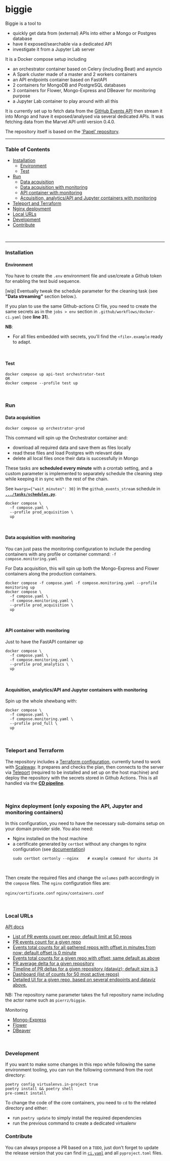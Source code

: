 # biggie

Biggie is a tool to
- quickly get data from (external) APIs into either a Mongo or Postgres database
- have it exposed/searchable via a dedicated API
- investigate it from a Jupyter Lab server

It is a Docker compose setup including
- an orchestrator container based on Celery (including Beat) and asyncio
- A Spark cluster made of a master and 2 workers containers
- an API endpoints container based on FastAPI
- 2 containers for MongoDB and PostgreSQL databases
- 3 containers for Flower, Mongo-Express and DBeaver for monitoring purpose
- a Jupyter Lab container to play around with all this

It is currently set up to fetch data from the [GitHub Events API](https://api.github.com/events)
then stream it into Mongo and have it exposed/analysed via several dedicated APIs.
It was fetching data from the Marvel API until version 0.4.0.

The repository itself is based on the ['Papel' repository](https://github.com/pierrz/papel).

---

### Table of Contents
- [Installation](#installation)
  - [Environment](#environment)
  - [Test](#test)
- [Run](#run)
  - [Data acquisition](#data-acquisition)
  - [Data acquisition with monitoring](#data-acquisition-with-monitoring)
  - [API container with monitoring](#api-container-with-monitoring)
  - [Acquisition, analytics/API and Jupyter containers with monitoring](#acquisition-analyticsapi-and-jupyter-containers-with-monitoring)
- [Teleport and Terraform](#teleport-and-terraform)
- [Nginx deployment](#nginx-deployment-only-exposing-the-api-jupyter-and-monitoring-containers)
- [Local URLs](#local-urls)
- [Development](#development)
- [Contribute](#contribute)

<br>

---


### Installation

#### Environment
You have to create the `.env` environment file and use/create a Github token for enabling the test buid sequence.

[wip] Eventually tweak the schedule parameter for the cleaning task (see **"Data streaming"** section below.).

If you plan to use the same Github-actions CI file, you need to create the same secrets
as in the `jobs > env` section in `.github/workflows/docker-ci.yaml` (see **line 31**).

**NB**:
- For all files embedded with secrets, you'll find the `<file>.example` ready to adapt.

<br>

#### Test
```
docker compose up api-test orchestrator-test
OR
docker compose --profile test up
```

<br>

### Run
#### Data acquisition
```
docker compose up orchestrator-prod
```
This command will spin up the Orchestrator container and:

  - download all required data and save them as files locally
  - read these files and load Postgres with relevant data
  - delete all local files once their data is successfully in Mongo

These tasks are **scheduled every minute** with a crontab setting,
and a custom parameter is implemented to separately schedule the cleaning step
while keeping it in sync with the rest of the chain.

See `kwargs={"wait_minutes": 30}` in the `github_events_stream` schedule in [**`.../tasks/schedules.py`**](orchestrator/src/tasks/schedules.py#L25).

```
docker compose \
  -f compose.yaml \
  --profile prod_acquisition \
  up
```

<br>

#### Data acquisition with monitoring
You can just pass the monitoring configuration to include the pending containers
with any profile or container command:
```-f compose.monitoring.yaml```

For Data acquisition, this will spin up both the Mongo-Express and Flower containers
along the production containers.
```
docker compose -f compose.yaml -f compose.monitoring.yaml --profile monitoring up
docker compose \
  -f compose.yaml \
  -f compose.monitoring.yaml \
  --profile prod_acquisition \
  up
```

<br>

#### API container with monitoring
Just to have the FastAPI container up
```
docker compose \
  -f compose.yaml \
  -f compose.monitoring.yaml \
  --profile prod_analytics \
  up
```

<br>

#### Acquisition, analytics/API and Jupyter containers with monitoring
Spin up the whole shewbang with:
```
docker compose \
  -f compose.yaml \
  -f compose.monitoring.yaml \
  --profile prod_full \
  up
```

<br>

### Teleport and Terraform
The repository includes a [Terraform configuration](/terraform/main.tf), currently tuned to work with [Scaleway](https://registry.terraform.io/providers/scaleway/scaleway/latest/docs).
It prepares and checks the plan, then connects to the server via [Teleport](https://goteleport.com/docs/admin-guides/deploy-a-cluster/linux-demo/) (required to be installed and set up on the host machine) and deploy the repository with the secrets stored in Github Actions. This is all handled via the [**CD pipeline**](.github/workflows/cd.yml).

<br>

### Nginx deployment (only exposing the API, Jupyter and monitoring containers)
In this configuration, you need to have the necessary sub-domains setup on your domain provider side.
You also need:
- Nginx installed on the host machine
- a certificate generated by `certbot` without any changes to nginx configuration (see [documentation](https://certbot.eff.org/instructions))
    ```
    sudo certbot certonly --nginx    # example command for ubuntu 24
    ```
<br>

Then create the required files and change the `volumes` path accordingly in the `compose` files.
The `nginx` configuration files are:

`nginx/certificate.conf`
`nginx/containers.conf`

<br>

### Local URLs

[API docs](http://localhost:8000/docs)

- [List of PR events count per repo; default limit at 50 repos](http://localhost:8000/events/counts?limit=10)
- [PR events count for a given repo](http://localhost:8000/events/count?repo_name=<repository-name>)
- [Events total counts for all gathered repos with offset in minutes from now; default offset is 0 minute](http://localhost:8000/events/count_per_type/all?offset=<int>)
- [Events total counts for a given repo with offset; same default as above](http://localhost:8000/events/count_per_type?repo_name=<repository-name>&offset=<int>)
- [PR average delta for a given repository](http://localhost:8000/events/pr_average_delta?repo_name=<repository-name>)
- [Timeline of PR deltas for a given repository (dataviz); default size is 3](http://localhost:8000/events/pr_deltas_timeline?repo_name=<repository-name>&size=<int>)
- [Dashboard (list of counts for 50 most active repos)](http://localhost:8000/events/dashboard)
- [Detailed UI for a given repo, based on several endpoints and dataviz above.](http://localhost:8000/events/details?repo_name=<repository-name>)

NB: The repository name parameter takes the full repository name
including the actor name such as `pierrz/biggie`.

Monitoring
- [Mongo-Express](http://localhost:8081)
- [Flower](http://localhost:49555)
- [DBeaver](http://localhost:8978)

<br>

### Development
If you want to make some changes in this repo while following the same environment tooling,
you can run the following command from the root directory:
```
poetry config virtualenvs.in-project true
poetry install && poetry shell
pre-commit install
```

To change the code of the core containers, you need to `cd` to the related directory
and either:
- run `poetry update` to simply install the required dependencies
- run the previous command to create a dedicated virtualenv

### Contribute
You can always propose a PR based on a `TODO`, just don't forget to update the release version
that you can find in [`ci.yaml`](.github/workflows/ci.yml#L18) and all `pyproject.toml` files.
